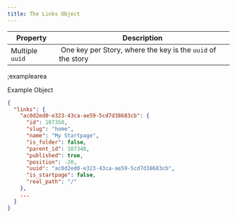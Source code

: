 ```yaml
---
title: The Links Object
---
```


| Property            | Description          |
|---------------------|----------------------|
| Multiple `uuid`      | One key per Story, where the key is the `uuid` of the story |

;examplearea

Example Object

```json
{
  "links": {
    "ac0d2ed0-e323-43ca-ae59-5cd7d38683cb": {
      "id": 107350,
      "slug": "home",
      "name": "My Startpage",
      "is_folder": false,
      "parent_id": 107348,
      "published": true,
      "position": -20,
      "uuid": "ac0d2ed0-e323-43ca-ae59-5cd7d38683cb",
      "is_startpage": false,
      "real_path": "/"
    },
    ...
  }
}
```
